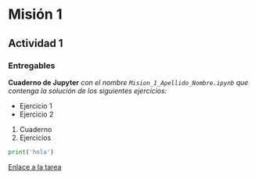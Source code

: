 # Misión 1

## Actividad 1

### Entregables

**Cuaderno de Jupyter** _con el nombre `Mision_1_Apellido_Nombre.ipynb` que contenga la solución de los siguientes ejercicios:_

* Ejercicio 1
* Ejercicio 2

1. Cuaderno
2. Ejercicios

```python
print('hola')
```

[Enlace a la tarea](https://github.com/manuelamejian/mision_1)